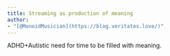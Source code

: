 ```yaml
---
title: Streaming as production of meaning
author:
- "[@MonoidMusician](https://blog.veritates.love/)"
---
```


ADHD+Autistic need for time to be filled with meaning.
